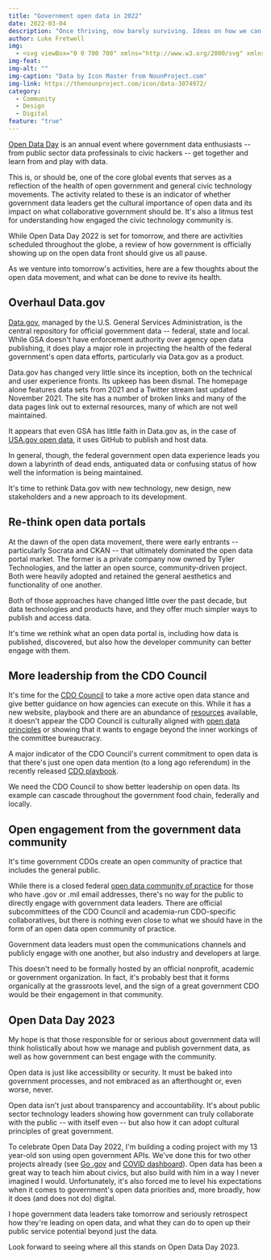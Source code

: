 ```yaml
---
title: "Government open data in 2022"
date: 2022-03-04
description: "Once thriving, now barely surviving. Ideas on how we can breathe more life into it."
author: Luke Fretwell
img: 
  - <svg viewBox="0 0 700 700" xmlns="http://www.w3.org/2000/svg" xmlns:xlink="http://www.w3.org/1999/xlink"><path d="M406 280c0 34.02-27.578 61.602-61.602 61.602-34.02 0-61.598-27.582-61.598-61.602s27.578-61.602 61.598-61.602C378.421 218.398 406 245.98 406 280M529.2 246.4c-16.633 0-30.406 12.152-33.098 28h-56.5c-3.078 0-5.602 2.52-5.602 5.602 0 3.078 2.52 5.601 5.602 5.601h56.504c2.688 15.848 16.465 28 33.098 28 18.535 0 33.602-15.062 33.602-33.602-.004-18.535-15.07-33.602-33.605-33.602zm0 56c-12.375 0-22.398-10.023-22.398-22.398s10.023-22.398 22.398-22.398 22.398 10.023 22.398 22.398c.004 12.375-10.023 22.398-22.398 22.398zM126 280c0 18.535 15.062 33.602 33.602 33.602 16.633 0 30.406-12.152 33.098-28h56.5c3.078 0 5.602-2.52 5.602-5.602 0-3.078-2.52-5.601-5.602-5.601h-56.504c-2.688-15.848-16.465-28-33.098-28C141.063 246.399 126 261.465 126 280zm33.602-22.398C171.977 257.602 182 267.625 182 280s-10.023 22.398-22.398 22.398-22.398-10.023-22.398-22.398c-.004-12.375 10.02-22.398 22.398-22.398zM344.4 190.4c3.078 0 5.602-2.52 5.602-5.602v-56.5c15.848-2.687 28-16.465 28-33.098 0-18.535-15.062-33.602-33.602-33.602-18.535 0-33.602 15.062-33.602 33.602 0 16.633 12.152 30.406 28 33.098l.004 56.504c0 3.079 2.519 5.598 5.597 5.598zm-22.398-95.199c0-12.375 10.023-22.398 22.398-22.398s22.398 10.023 22.398 22.398-10.023 22.398-22.398 22.398c-12.375.004-22.398-10.023-22.398-22.398zM344.4 369.6c-3.078 0-5.602 2.52-5.602 5.602v56.504c-15.848 2.687-28 16.465-28 33.098 0 18.535 15.062 33.602 33.602 33.602 18.535 0 33.602-15.062 33.602-33.602 0-16.633-12.152-30.406-28-33.098v-56.508c0-3.078-2.52-5.598-5.601-5.598zm22.402 95.199c0 12.375-10.023 22.398-22.398 22.398s-22.398-10.023-22.398-22.398 10.023-22.398 22.398-22.398c12.375-.004 22.398 10.023 22.398 22.398zM155.96 149.35c8.734 8.734 20.215 13.105 31.695 13.105a44.647 44.647 0 0027.441-9.406l63.617 63.617c1.121 1.12 2.52 1.625 3.977 1.625 1.457 0 2.855-.559 3.976-1.625a5.576 5.576 0 000-7.895l-63.676-63.676c6.106-7.84 9.465-17.359 9.465-27.44 0-11.985-4.648-23.239-13.105-31.696s-19.711-13.105-31.695-13.105-23.238 4.649-31.695 13.105c-17.473 17.473-17.473 45.918 0 63.391zm7.95-55.441c6.327-6.328 14.784-9.856 23.741-9.856 8.961 0 17.414 3.473 23.742 9.856 6.328 6.328 9.856 14.785 9.856 23.742 0 8.96-3.473 17.414-9.856 23.742-13.105 13.105-34.44 13.105-47.543 0-13.043-13.098-13.043-34.379.059-47.484zM417.31 218.29c1.457 0 2.856-.559 3.977-1.625l63.617-63.617a44.617 44.617 0 0027.44 9.406c11.48 0 22.962-4.367 31.696-13.105 17.473-17.473 17.473-45.863 0-63.336-8.457-8.457-19.711-13.105-31.695-13.105s-23.238 4.649-31.695 13.105c-8.457 8.457-13.105 19.711-13.105 31.695 0 10.078 3.359 19.602 9.464 27.441l-63.676 63.562a5.576 5.576 0 000 7.895c1.122 1.12 2.52 1.683 3.977 1.683zm71.289-124.38c6.328-6.328 14.785-9.855 23.742-9.855 8.96 0 17.414 3.472 23.742 9.855 13.105 13.105 13.105 34.441 0 47.543-13.105 13.105-34.441 13.105-47.543 0-6.328-6.328-9.856-14.785-9.856-23.742s3.586-17.473 9.915-23.801zM286.66 343.34a5.576 5.576 0 00-7.894 0l-63.672 63.672c-17.586-13.664-43.008-12.434-59.137 3.695-17.473 17.473-17.473 45.863 0 63.336 8.457 8.457 19.71 13.105 31.695 13.105s23.238-4.648 31.695-13.105 13.105-19.71 13.105-31.695c0-10.078-3.36-19.602-9.465-27.44l63.617-63.618c2.238-2.18 2.238-5.765.054-7.949zm-75.266 122.75c-6.328 6.328-14.785 9.855-23.742 9.855-8.96 0-17.414-3.472-23.742-9.855-13.105-13.105-13.105-34.441 0-47.543 6.55-6.55 15.176-9.8 23.742-9.8 8.625 0 17.191 3.245 23.742 9.8 6.328 6.328 9.855 14.785 9.855 23.742a33.55 33.55 0 01-9.855 23.801zM477.01 414.9c-6.106 7.84-9.465 17.359-9.465 27.441 0 11.984 4.649 23.238 13.105 31.695 8.457 8.457 19.711 13.105 31.695 13.105s23.238-4.648 31.695-13.105c17.473-17.473 17.473-45.863 0-63.336-16.129-16.129-41.55-17.305-59.137-3.695l-63.613-63.672a5.576 5.576 0 00-7.894 0 5.576 5.576 0 000 7.894zm11.594 3.7c6.55-6.552 15.176-9.802 23.742-9.802 8.625 0 17.191 3.247 23.742 9.801 13.105 13.105 13.105 34.441 0 47.543-6.328 6.328-14.785 9.856-23.742 9.856-8.96 0-17.414-3.473-23.742-9.856-6.328-6.328-9.855-14.785-9.855-23.742a33.543 33.543 0 019.855-23.8z"/><use x="70" y="644" xlink:href="#prefix__u"/><use x="90.551" y="644" xlink:href="#prefix__c"/><use x="104.359" y="644" xlink:href="#prefix__a"/><use x="123.348" y="644" xlink:href="#prefix__e"/><use x="142.242" y="644" xlink:href="#prefix__b"/><use x="155.629" y="644" xlink:href="#prefix__a"/><use x="174.617" y="644" xlink:href="#prefix__k"/><use x="204.41" y="644" xlink:href="#prefix__j"/><use x="224.453" y="644" xlink:href="#prefix__i"/><use x="252.453" y="644" xlink:href="#prefix__h"/><use x="262.867" y="644" xlink:href="#prefix__g"/><use x="279.469" y="644" xlink:href="#prefix__d"/><use x="298.703" y="644" xlink:href="#prefix__f"/><use x="328.383" y="644" xlink:href="#prefix__t"/><use x="356.25" y="644" xlink:href="#prefix__e"/><use x="375.141" y="644" xlink:href="#prefix__s"/><use x="391.809" y="644" xlink:href="#prefix__b"/><use x="405.195" y="644" xlink:href="#prefix__a"/><use x="424.184" y="644" xlink:href="#prefix__c"/><use x="70" y="672" xlink:href="#prefix__r"/><use x="82.184" y="672" xlink:href="#prefix__c"/><use x="95.992" y="672" xlink:href="#prefix__d"/><use x="115.227" y="672" xlink:href="#prefix__q"/><use x="154.152" y="672" xlink:href="#prefix__b"/><use x="167.535" y="672" xlink:href="#prefix__p"/><use x="187.469" y="672" xlink:href="#prefix__a"/><use x="216.207" y="672" xlink:href="#prefix__o"/><use x="239.641" y="672" xlink:href="#prefix__d"/><use x="258.879" y="672" xlink:href="#prefix__n"/><use x="278.813" y="672" xlink:href="#prefix__f"/><use x="308.492" y="672" xlink:href="#prefix__m"/><use x="329.016" y="672" xlink:href="#prefix__c"/><use x="342.82" y="672" xlink:href="#prefix__d"/><use x="362.059" y="672" xlink:href="#prefix__l"/><use x="371.656" y="672" xlink:href="#prefix__a"/><use x="390.648" y="672" xlink:href="#prefix__g"/><use x="407.242" y="672" xlink:href="#prefix__b"/></svg>
img-feat: 
img-alt: ""
img-caption: "Data by Icon Master from NounProject.com"
img-link: https://thenounproject.com/icon/data-3074972/
category:
  - Community
  - Design
  - Digital
feature: "true"
---
```


[Open Data Day](https://opendataday.org) is an annual event where government data enthusiasts -- from public sector data professinals to civic hackers -- get together and learn from and play with data.

This is, or should be, one of the core global events that serves as a reflection of the health of open government and general civic technology movements. The activity related to these is an indicator of whether government data leaders get the cultural importance of open data and its impact on what collaborative government should be. It's also a litmus test for understanding how engaged the civic technology community is.

While Open Data Day 2022 is set for tomorrow, and there are activities scheduled throughout the globe, a review of how government is officially showing up on the open data front should give us all pause.

As we venture into tomorrow's activities, here are a few thoughts about the open data movement, and what can be done to revive its health.

## Overhaul Data.gov

[Data.gov](https://data.gov), managed by the U.S. General Services Administration, is the central repository for official government data -- federal, state and local. While GSA doesn't have enforcement authority over agency open data publishing, it does play a major role in projecting the health of the federal government's open data efforts, particularly via Data.gov as a product.

Data.gov has changed very little since its inception, both on the technical and user experience fronts. Its upkeep has been dismal. The homepage alone features data sets from 2021 and a Twitter stream last updated November 2021. The site has a number of broken links and many of the data pages link out to external resources, many of which are not well maintained.

It appears that even GSA has little faith in Data.gov as, in the case of [USA.gov open data](https://www.usa.gov/developer), it uses GitHub to publish and host data.

In general, though, the federal government open data experience leads you down a labyrinth of dead ends, antiquated data or confusing status of how well the information is being maintained.

It's time to rethink Data.gov with new technology, new design, new stakeholders and a new approach to its development.

## Re-think open data portals

At the dawn of the open data movement, there were early entrants -- particularly Socrata and CKAN -- that ultimately dominated the open data portal market. The former is a private company now owned by Tyler Technologies, and the latter an open source, community-driven project. Both were heavily adopted and retained the general aesthetics and functionality of one another.

Both of those approaches have changed little over the past decade, but data technologies and products have, and they offer much simpler ways to publish and access data.

It's time we rethink what an open data portal is, including how data is published, discovered, but also how the developer community can better engage with them.

## More leadership from the CDO Council

It's time for the [CDO Council](https://www.cdo.gov/) to take a more active open data stance and give better guidance on how agencies can execute on this. While it has a new website, playbook and there are an abundance of [resources](https://resources.data.gov/) available, it doesn't appear the CDO Council is culturally aligned with [open data principles](https://opengovdata.org/) or showing that it wants to engage beyond the inner workings of the committee bureaucracy.

A major indicator of the CDO Council's current commitment to open data is that there's just one open data mention (to a long ago referendum) in the recently released [CDO playbook](https://govfresh.com/thoughts/cdo-playbook-website).

We need the CDO Council to show better leadership on open data. Its example can cascade throughout the government food chain, federally and locally.

## Open engagement from the government data community

It's time government CDOs create an open community of practice that includes the general public.

While there is a closed federal [open data community of practice](https://digital.gov/communities/open-data/) for those who have .gov or .mil email addresses, there's no way for the public to directly engage with government data leaders. There are official subcommittees of the CDO Council and academia-run CDO-specific collaboratives, but there is nothing even close to what we should have in the form of an open data open community of practice.

Government data leaders must open the communications channels and publicly engage with one another, but also industry and developers at large.

This doesn't need to be formally hosted by an official nonprofit, academic or government organization. In fact, it's probably best that it forms organically at the grassroots level, and the sign of a great government CDO would be their engagement in that community.

## Open Data Day 2023

My hope is that those responsible for or serious about government data will think holistically about how we manage and publish government data, as well as how government can best engage with the community.

Open data is just like accessibility or security. It must be baked into government processes, and not embraced as an afterthought or, even worse, never.

Open data isn't just about transparency and accountability. It's about public sector technology leaders showing how government can truly collaborate with the public -- with itself even -- but also how it can adopt cultural principles of great government.

To celebrate Open Data Day 2022, I'm building a coding project with my 13 year-old son using open government APIs. We've done this for two other projects already (see [Go .gov](https://govfresh.com/labs/dotgov) and [COVID dashboard](https://govfresh.com/labs/covid-dashboard)). Open data has been a great way to teach him about civics, but also build with him in a way I never imagined I would. Unfortunately, it's also forced me to level his expectations when it comes to government's open data priorities and, more broadly, how it does (and does not do) digital. 

I hope government data leaders take tomorrow and seriously retrospect how they're leading on open data, and what they can do to open up their public service potential beyond just the data.

Look forward to seeing where all this stands on Open Data Day 2023.